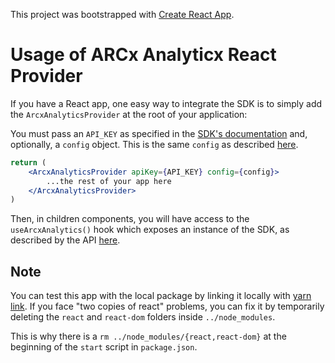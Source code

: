 This project was bootstrapped with [Create React App](https://github.com/facebook/create-react-app).

# Usage of ARCx Analyticx React Provider

If you have a React app, one easy way to integrate the SDK is to simply add the `ArcxAnalyticsProvider` at the root of your application:

You must pass an `API_KEY` as specified in the [SDK's documentation](https://github.com/arcxmoney/analytics-sdk) and, optionally, a `config` object. This is the same `config` as described [here](https://github.com/arcxmoney/analytics-sdk#init).

```jsx
return (
    <ArcxAnalyticsProvider apiKey={API_KEY} config={config}>
        ...the rest of your app here
    </ArcxAnalyticsProvider>
)
```

Then, in children components, you will have access to the `useArcxAnalytics()` hook which exposes an instance of the SDK, as described by the API [here](https://github.com/arcxmoney/analytics-sdk#api).

## Note

You can test this app with the local package by linking it locally with [yarn link](https://classic.yarnpkg.com/lang/en/docs/cli/link/). If you face "two copies of react" problems, you can fix it by temporarily deleting the `react` and `react-dom` folders inside `../node_modules`.

This is why there is a `rm ../node_modules/{react,react-dom}` at the beginning of the `start` script in `package.json`.
